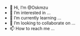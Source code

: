 - 👋 Hi, I’m @Oskmzu
- 👀 I’m interested in ...
- 🌱 I’m currently learning ...
- 💞️ I’m looking to collaborate on ...
- 📫 How to reach me ...

<!---
Oskmzu/Oskmzu is a ✨ special ✨ repository because its `README.md` (this file) appears on your GitHub profile.
You can click the Preview link to take a look at your changes.
--->
